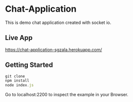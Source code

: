 # Chat-Application
This is demo chat application created with socket io. 

## Live App
  https://chat-application-sgzala.herokuapp.com/

## Getting Started

```javascript
git clone
npm install
node index.js
```


Go to localhost:2200 to inspect the example in your Browser.
